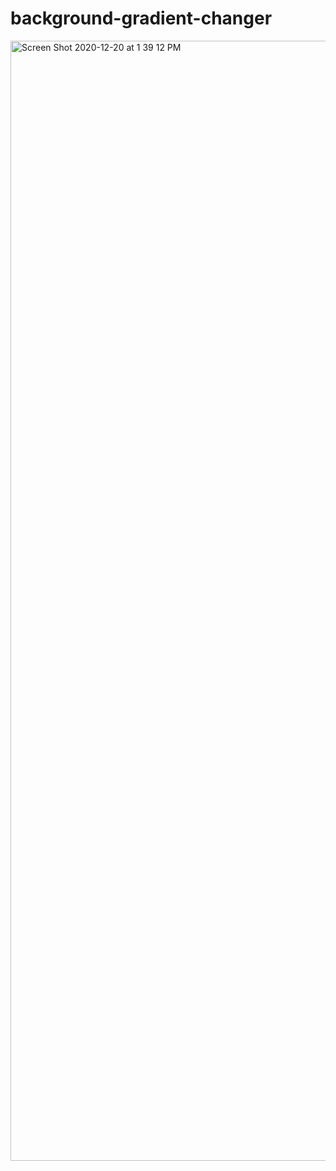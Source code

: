 # background-gradient-changer

<img width="1792" alt="Screen Shot 2020-12-20 at 1 39 12 PM" src="https://user-images.githubusercontent.com/61092628/102723687-a8a94700-42d7-11eb-9b79-a838866114cc.png">
